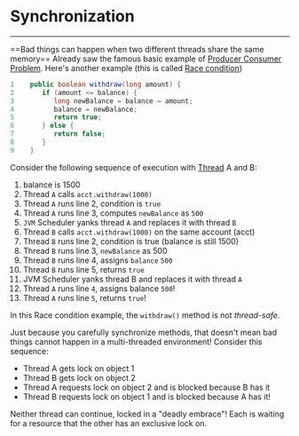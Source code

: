# Synchronization
<hr>

==Bad things can happen when two different threads share the same memory==
Already saw the famous basic example of [Producer Consumer Problem](Producer_Consumer_Problem.md).
Here's another example (this is called [Race condition](Race_condirion.md))
```java
1    public boolean withdraw(long amount) {
2       if (amount <= balance) {
3          long newBalance = balance – amount;
4          balance = newBalance;
5          return true;
6       } else {
7          return false;
8       }
9    }
```

Consider the following sequence of execution with [Thread](Thread.md) A and B:
1.  balance is 1500
2.  Thread `A` calls `acct.withdraw(1000)`
3.  Thread `A` runs line 2, condition is `true`
4.  Thread `A` runs line 3, computes `newBalance` as `500`
5.  `JVM` Scheduler yanks thread `A` and replaces it with thread `B`
6.  Thread `B` calls `acct.withdraw(1000)` on the same account (acct)
7.  Thread `B` runs line 2, condition is true (balance is still 1500)
8.  Thread `B` runs line 3, `newBalance` as 500
9.  Thread `B` runs line 4, assigns `balance` `500`
10.  Thread `B` runs line 5, returns `true`
11.  JVM Scheduler yanks thread B and replaces it with thread `A`
12.  Thread `A` runs line `4`, assigns balance `500`!
13.  Thread `A` runs line `5`, returns `true`!

In this Race condition example, the `withdraw()` method is not *thread-safe.*


Just because you carefully synchronize methods, that doesn't mean bad things cannot happen in a multi-threaded environment! Consider this sequence:

-   Thread A gets lock on object 1
-   Thread B gets lock on object 2
-   Thread A requests lock on object 2 and is blocked because B has it
-   Thread B requests lock on object 1 and is blocked because A has it!

Neither thread can continue, locked in a "deadly embrace"! Each is waiting for a resource that the other has an exclusive lock on.